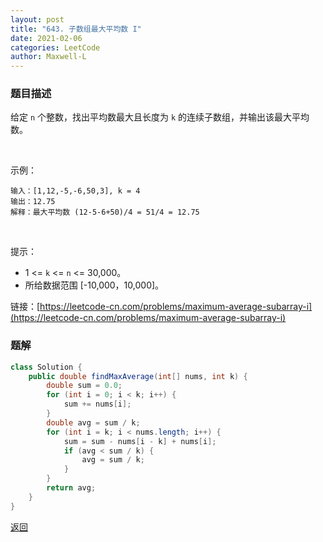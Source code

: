 ```yaml
---
layout: post
title: "643. 子数组最大平均数 I"
date: 2021-02-06
categories: LeetCode
author: Maxwell-L
---
```


### **题目描述**
给定 `n` 个整数，找出平均数最大且长度为 `k` 的连续子数组，并输出该最大平均数。

 

示例：
```
输入：[1,12,-5,-6,50,3], k = 4
输出：12.75
解释：最大平均数 (12-5-6+50)/4 = 51/4 = 12.75
```
 

提示：
* 1 <= `k` <= `n` <= 30,000。
* 所给数据范围 [-10,000，10,000]。


链接：[https://leetcode-cn.com/problems/maximum-average-subarray-i](https://leetcode-cn.com/problems/maximum-average-subarray-i)



### **题解**
``` java
class Solution {
    public double findMaxAverage(int[] nums, int k) {
        double sum = 0.0;
        for (int i = 0; i < k; i++) {
            sum += nums[i];
        }
        double avg = sum / k;
        for (int i = k; i < nums.length; i++) {
            sum = sum - nums[i - k] + nums[i];
            if (avg < sum / k) {
                avg = sum / k;
            }
        }
        return avg;
    }
}
```


[返回](https://maxwell-blog.cn/leetcode/2020/10/08/leetcode.html)